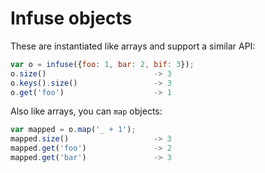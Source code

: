 # Infuse objects

These are instantiated like arrays and support a similar API:

```js
var o = infuse({foo: 1, bar: 2, bif: 3});
o.size()                        -> 3
o.keys().size()                 -> 3
o.get('foo')                    -> 1
```

Also like arrays, you can `map` objects:

```js
var mapped = o.map('_ + 1');
mapped.size()                   -> 3
mapped.get('foo')               -> 2
mapped.get('bar')               -> 3

```
